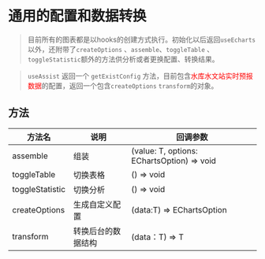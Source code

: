 # 通用的配置和数据转换
 
 >    目前所有的图表都是以hooks的创建方式执行。初始化以后返回`useEcharts` 以外，还附带了`createOptions` 、`assemble`、`toggleTable` 、`toggleStatistic`额外的方法供分析或者更换配置、转换结果。
 

>   `useAssist` 返回一个 `getExistConfig` 方法，目前包含<span style="color:red">水库水文站实时预报数据</span>的配置，返回一个包含`createOptions`  `transform`的对象。

## 方法

| 方法名             | 说明        | 回调参数               |
|-----------------|-----------|--------------------| 
| assemble        | 组装        | (value: T, options: EChartsOption) => void         |
| toggleTable     | 切换表格      | () => void         |
| toggleStatistic | 切换分析      | () => void         |
| createOptions   | 生成自定义配置   | (data:T) => EChartsOption |
| transform       | 转换后台的数据结构 | (data：T) => T      |

